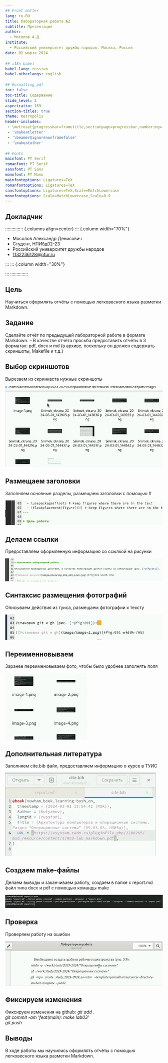 ```yaml
---
## Front matter
lang: ru-RU
title: Лабораторная работа №2
subtitle: Презентация
author:
  - Мосолов А.Д.
institute:
  - Российский университет дружбы народов, Москва, Россия
date: 02 марта 2024

## i18n babel
babel-lang: russian
babel-otherlangs: english

## Formatting pdf
toc: false
toc-title: Содержание
slide_level: 2
aspectratio: 169
section-titles: true
theme: metropolis
header-includes:
 - \metroset{progressbar=frametitle,sectionpage=progressbar,numbering=fraction}
 - '\makeatletter'
 - '\beamer@ignorenonframefalse'
 - '\makeatother'

## Fonts
mainfont: PT Serif
romanfont: PT Serif
sansfont: PT Sans
monofont: PT Mono
mainfontoptions: Ligatures=TeX
romanfontoptions: Ligatures=TeX
sansfontoptions: Ligatures=TeX,Scale=MatchLowercase
monofontoptions: Scale=MatchLowercase,Scale=0.9
---
```


## Докладчик

:::::::::::::: {.columns align=center}
::: {.column width="70%"}

  * Мосолов Александр Денисович
  * Студент, НПИбд02-23
  * Российский университет дружбы народов
  * [1132236128@pfur.ru](mailto:1132236128@pfur.ru)

:::
::: {.column width="30%"}

:::
::::::::::::::

## Цель

Научиться оформлять отчёты с помощью легковесного языка разметки Markdown.

## Задание

Сделайте отчёт по предыдущей лабораторной работе в формате Markdown.
– В качестве отчёта просьба предоставить отчёты в 3 форматах: pdf, docx и md (в архиве,
поскольку он должен содержать скриншоты, Makefile и т.д.)

## Выбор скриншотов

Вырезаем из скринкаста нужные скриншоты

![Выбор скриншотов](image/image-1.png)

## Размещаем заголовки

Заполняем основные разделы, размещаем заголовки с помощью #

![Размещаем заголовки](image/image-2.png)

## Делаем ссылки

Предоставляем оформленную информацию со ссылкой на рисунки

![Делаем ссылки](image/image-3.png)

## Синтаксис размещения фотографий

Описываем действия из туиса, размещаем фотографии к тексту

![Синтаксис размещения фотографий](image/image-4.png)

## Переименновываем

Заранее переименовываем фото, чтобы было удобнее заполнять поля

![Переименновываем](image/image-5.png)

## Дополнительная литература

Заполняем cite.bib файл, предоставляем информацию о курсе в ТУИС

![Доп. литература](image/image-6.png)

## Создаем make-файлы

Делаем выводы и заканчиваем работу, создаем в папке с report.md файл типа docx и pdf с помощью команды make

![Создаем make-файлы](image/image-7.png)

## Проверка

Проверяем работу на ошибки

![Проверка](image/image-8.png)

## Фиксируем изменения

Фиксируем изменения на github:
*git add .*  
*git commit -am 'feat(main): make lab03'*  
*git push* 

## Выводы

В ходе работы мы научились оформлять отчёты с помощью легковесного языка разметки Markdown.
